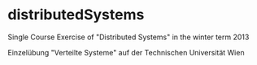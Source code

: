 distributedSystems
==================

Single Course Exercise of "Distributed Systems" in the winter term 2013

Einzelübung "Verteilte Systeme" auf der Technischen Universität Wien
